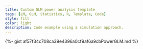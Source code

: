 ```yaml
---
title: Custom GLM power analysis template
tags: [LM, GLM, Statistics, R, Template, Code]
style: fill
color: light
description: Code example using a simulation approach.
---
```


<!-- <script src="https://gist.github.com/TCornulier/af57f34c708ca39e4396a0cf9af6a9cb.md.js"></script> -->

{%- gist af57f34c708ca39e4396a0cf9af6a9cbPowerGLM.md %}
